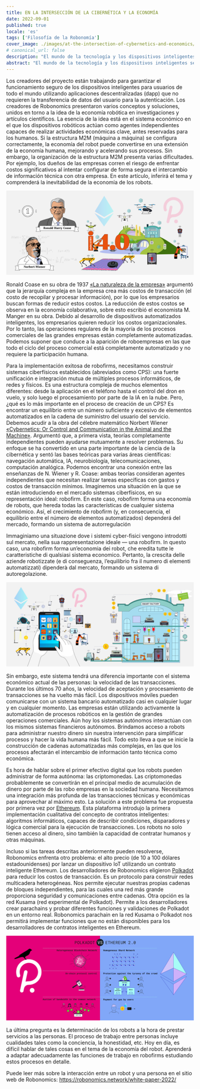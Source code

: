 ```yaml
---
title: EN LA INTERSECCIÓN DE LA CIBERNÉTICA Y LA ECONOMÍA
date: 2022-09-01
published: true
locale: 'es'
tags: ['Filosofía de la Robonomía']
cover_image: ./images/at-the-intersection-of-cybernetics-and-economics/сover_1.jpg
# canonical_url: false
description: "El mundo de la tecnología y los dispositivos inteligentes se está desarrollando activamente. Todos los días aparecen nuevos dispositivos y sistemas. Ayudan a simplificar y mejorar la vida humana. Sin embargo, no es la única tarea. Uno de los obstáculos para las tecnologías robóticas es el alto nivel de ciberseguridad de los dispositivos y la privacidad de los datos de los usuarios. Los desarrolladores de Robonomics han estado trabajando en esta tarea durante 7 años."
abstract: "El mundo de la tecnología y los dispositivos inteligentes se está desarrollando activamente. Todos los días aparecen nuevos dispositivos y sistemas. Ayudan a simplificar y mejorar la vida humana. Sin embargo, no es la única tarea. Uno de los obstáculos para las tecnologías robóticas es el alto nivel de ciberseguridad de los dispositivos y la privacidad de los datos de los usuarios. Los desarrolladores de Robonomics han estado trabajando en esta tarea durante 7 años."
---
```


Los creadores del proyecto están trabajando para garantizar el funcionamiento seguro de los dispositivos inteligentes para usuarios de todo el mundo utilizando aplicaciones descentralizadas (dapp) que no requieren la transferencia de datos del usuario para la autenticación. Los creadores de Robonomics presentaron varios conceptos y soluciones, unidos en torno a la idea de la economía robótica en investigaciones y artículos científicos. La esencia de la idea está en el sistema económico en el que los dispositivos robóticos actúan como agentes independientes capaces de realizar actividades económicas clave, antes reservadas para los humanos. Si la estructura M2M (máquina a máquina) se configura correctamente, la economía del robot puede convertirse en una extensión de la economía humana, mejorando y acelerando sus procesos. Sin embargo, la organización de la estructura M2M presenta varias dificultades. Por ejemplo, los dueños de las empresas corren el riesgo de enfrentar costos significativos al intentar configurar de forma segura el intercambio de información técnica con otra empresa. En este artículo, inferirá el tema y comprenderá la inevitabilidad de la economía de los robots.

![Industry 4.0](./images/at-the-intersection-of-cybernetics-and-economics/pic_1.jpg)
 
Ronald Coase en su obra de 1937 [«La naturaleza de la empresa»](https://www.jstor.org/stable/2626876) argumentó que la jerarquía compleja en la empresa crea más costos de transacción (el costo de recopilar y procesar información), por lo que los empresarios buscan formas de reducir estos costos. La reducción de estos costos se observa en la economía colaborativa, sobre esto escribió el economista M. Manger en su obra. Debido al desarrollo de dispositivos automatizados inteligentes, los empresarios quieren reducir los costos organizacionales. Por lo tanto, las operaciones regulares de la mayoría de los procesos comerciales de las grandes empresas están completamente automatizadas. Podemos suponer que conduce a la aparición de roboempresas en las que todo el ciclo del proceso comercial está completamente automatizado y no requiere la participación humana.


Para la implementación exitosa de robofirms, necesitamos construir sistemas ciberfísicos establecidos (abreviados como CPS): una fuerte unificación e integración mutua de múltiples procesos informáticos, de redes y físicos. Es una estructura compleja de muchos elementos diferentes: desde la aplicación en el teléfono hasta el control del dron en vuelo, y solo luego el procesamiento por parte de la IA en la nube. Pero, ¿qué es lo más importante en el proceso de creación de un CPS? Es encontrar un equilibrio entre un número suficiente y excesivo de elementos automatizados en la cadena de suministro del usuario del servicio. Debemos acudir a la obra del célebre matemático Norbert Wiener [«Cybernetics: Or Control and Communication in the Animal and the Machine»](https://mitpress.mit.edu/books/cybernetics-or-control-and-communication-animal-and-machine-reissue-1961-second-edition). Argumentó que, a primera vista, teorías completamente independientes pueden ayudarse mutuamente a resolver problemas. Su enfoque se ha convertido en una parte importante de la ciencia de la cibernética y sentó las bases teóricas para varias áreas científicas: navegación automática, IA, neurobiología, telecomunicaciones, computación analógica. Podemos encontrar una conexión entre las enseñanzas de N. Wiener y R. Coase: ambas teorías consideran agentes independientes que necesitan realizar tareas específicas con gastos y costos de transacción mínimos. Imaginemos una situación en la que se están introduciendo en el mercado sistemas ciberfísicos, en su representación ideal: robofirm. En este caso, robofirm forma una economía de robots, que hereda todas las características de cualquier sistema económico. Así, el crecimiento de robofirm (y, en consecuencia, el equilibrio entre el número de elementos automatizados) dependerá del mercado, formando un sistema de autorregulación

Immaginiamo una situazione dove i sistemi cyber-fisici vengono introdotti sul mercato, nella sua rappresentazione ideale — una robofirm. In questo caso, una robofirm forma un’economia dei robot, che eredita tutte le caratteristiche di qualsiasi sistema economico. Pertanto, la crescita delle aziende robotizzate (e di conseguenza, l’equilibrio fra il numero di elementi automatizzati) dipenderà dal mercato, formando un sistema di autoregolazione.

![Smart factory](./images/at-the-intersection-of-cybernetics-and-economics/pic_2.jpg)

Sin embargo, este sistema tendrá una diferencia importante con el sistema económico actual de las personas: la velocidad de las transacciones. Durante los últimos 70 años, la velocidad de aceptación y procesamiento de transacciones se ha vuelto más fácil. Los dispositivos móviles pueden comunicarse con un sistema bancario automatizado casi en cualquier lugar y en cualquier momento. Las empresas están utilizando activamente la automatización de procesos robóticos en la gestión de grandes operaciones comerciales. Aún hoy los sistemas autónomos interactúan con los mismos sistemas financieros autónomos. Brindamos acceso a robots para administrar nuestro dinero sin nuestra intervención para simplificar procesos y hacer la vida humana más fácil. Todo esto lleva a que se inicie la construcción de cadenas automatizadas más complejas, en las que los procesos afectarán el intercambio de información tanto técnica como económica.

Es hora de hablar sobre el primer efectivo digital que los robots pueden administrar de forma autónoma: las criptomonedas. Las criptomonedas probablemente se convertirán en el principal medio de acumulación de dinero por parte de las robo empresas en la sociedad humana. Necesitamos una integración más profunda de las transacciones técnicas y económicas para aprovechar al máximo esto. La solución a este problema fue propuesta por primera vez por [Ethereum](https://ethereum.org/en/whitepaper/). Esta plataforma introdujo la primera implementación cualitativa del concepto de contratos inteligentes: algoritmos informáticos, capaces de describir condiciones, disparadores y lógica comercial para la ejecución de transacciones. Los robots no solo tienen acceso al dinero, sino también la capacidad de contratar humanos y otras máquinas.

Incluso si las tareas descritas anteriormente pueden resolverse, Robonomics enfrenta otro problema: el alto precio (de 10 a 100 dólares estadounidenses) por lanzar un dispositivo IoT utilizando un contrato inteligente Ethereum. Los desarrolladores de Robonomics eligieron [Polkadot](https://polkadot.network/PolkaDotPaper.pdf) para reducir los costos de transacción. Es un protocolo para construir redes multicadera heterogéneas. Nos permite ejecutar nuestras propias cadenas de bloques independientes, para las cuales una red más grande proporciona seguridad y comunicaciones entre cadenas. Otra opción es la red Kusama (red experimental de Polkadot). Permite a los desarrolladores crear parachains y probar diferentes funciones y validaciones de Polkadot en un entorno real. Robonomics parachain en la red Kusama o Polkadot nos permitirá implementar funciones que no están disponibles para los desarrolladores de contratos inteligentes en Ethereum.

![Parachains](./images/at-the-intersection-of-cybernetics-and-economics/pic_3.jpg)

La última pregunta es la determinación de los robots a la hora de prestar servicios a las personas. El proceso de trabajo entre personas incluye cualidades tales como la conciencia, la honestidad, etc. Hoy en día, es difícil hablar de tales cosas en el tema de la economía del robot. Aprenderá a adaptar adecuadamente las funciones de trabajo en robofirms estudiando estos procesos en detalle.

Puede leer más sobre la interacción entre un robot y una persona en el sitio web de Robonomics: https://robonomics.network/white-paper-2022/